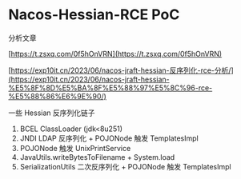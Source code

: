 # Nacos-Hessian-RCE PoC

分析文章

[https://t.zsxq.com/0f5hOnVRN](https://t.zsxq.com/0f5hOnVRN)

[https://exp10it.cn/2023/06/nacos-jraft-hessian-反序列化-rce-分析/](https://exp10it.cn/2023/06/nacos-jraft-hessian-%E5%8F%8D%E5%BA%8F%E5%88%97%E5%8C%96-rce-%E5%88%86%E6%9E%90/)

一些 Hessian 反序列化链子

1. BCEL ClassLoader (jdk<8u251)
2. JNDI LDAP 反序列化 + POJONode 触发 TemplatesImpl
3. POJONode 触发 UnixPrintService
4. JavaUtils.writeBytesToFilename + System.load
5. SerializationUtils 二次反序列化 + POJONode 触发 TemplatesImpl
